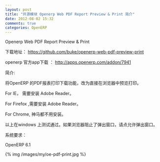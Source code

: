 ```yaml
---
layout: post
title: "开源模块 Openerp Web PDF Report Preview & Print 简介"
date: 2012-08-02 15:32
comments: true
categories: OpenERP
---
```


Openerp Web PDF Report Preview & Print

下载地址： https://github.com/buke/openerp-web-pdf-preview-print

openerp 官方app下载 ：  http://apps.openerp.com/addon/7941

简介:

将OpenERP 的PDF报表打印下载功能，改为直接在浏览器中预览打印。

For IE， 需要安装 Adobe Reader。

For Firefox ,需要安装 Adobe Reader。

For Chrome, 神马都不用安装。

以上在windows 上测试通过。如果浏览器阻止了弹出窗口，请点允许弹出窗口。


系统要求：

OpenERP 6.1 

{% img /images/my/oe-pdf-print.jpg %}

